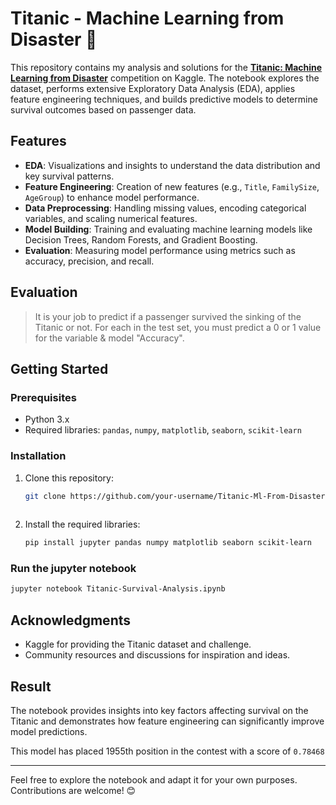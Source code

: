 # Titanic - Machine Learning from Disaster 🚢

This repository contains my analysis and solutions for the **[Titanic: Machine Learning from Disaster](https://www.kaggle.com/c/titanic)** competition on Kaggle. The notebook explores the dataset, performs extensive Exploratory Data Analysis (EDA), applies feature engineering techniques, and builds predictive models to determine survival outcomes based on passenger data.

## Features
- **EDA**: Visualizations and insights to understand the data distribution and key survival patterns.
- **Feature Engineering**: Creation of new features (e.g., `Title`, `FamilySize`, `AgeGroup`) to enhance model performance.
- **Data Preprocessing**: Handling missing values, encoding categorical variables, and scaling numerical features.
- **Model Building**: Training and evaluating machine learning models like Decision Trees, Random Forests, and Gradient Boosting.
- **Evaluation**: Measuring model performance using metrics such as accuracy, precision, and recall.

## Evaluation
> It is your job to predict if a passenger survived the sinking of the Titanic or not. For each in the test set, you must predict a 0 or 1 value for the variable & model "Accuracy".

## Getting Started

### Prerequisites
- Python 3.x
- Required libraries: `pandas`, `numpy`, `matplotlib`, `seaborn`, `scikit-learn`

### Installation
1. Clone this repository:
   ```bash
   git clone https://github.com/your-username/Titanic-Ml-From-Disaster.git
 
2. Install the required libraries:
   ```bash
   pip install jupyter pandas numpy matplotlib seaborn scikit-learn

### Run the jupyter notebook
   ```bash
   jupyter notebook Titanic-Survival-Analysis.ipynb
   ```
## Acknowledgments

<ul>
  <li>Kaggle for providing the Titanic dataset and challenge.</li>
  <li>Community resources and discussions for inspiration and ideas.</li>
</ul>

## Result

The notebook provides insights into key factors affecting survival on the Titanic and demonstrates how feature engineering can significantly improve model predictions.

This model has placed 1955th position in the contest with a score of `0.78468`

---

Feel free to explore the notebook and adapt it for your own purposes. Contributions are welcome! 😊


